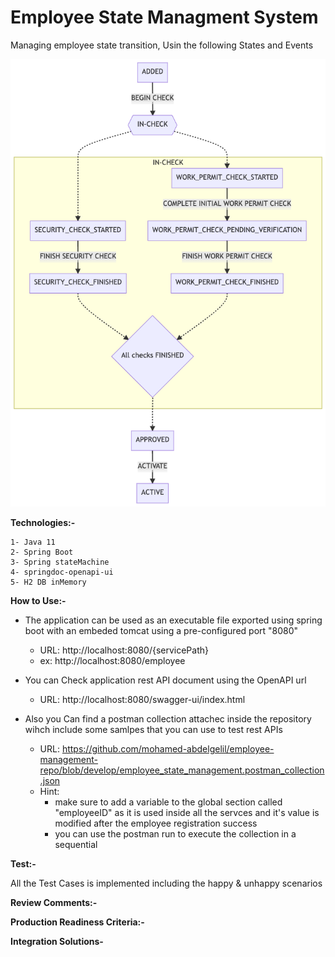 # Employee State Managment System

Managing employee state transition, Usin the following States and Events

![state_transition_diagram](https://github.com/mohamed-abdelgelil/employee-management-repo/raw/main/requirments/state_transition_diagram.png)


**Technologies:-**


    1- Java 11
    2- Spring Boot
    3- Spring stateMachine
    4- springdoc-openapi-ui
    5- H2 DB inMemory
    
 
 **How to Use:-**
 
- The application can be used as an executable file exported using spring boot with an embeded tomcat using a pre-configured port "8080"
 
     - URL: http://localhost:8080/{servicePath}
     - ex: http://localhost:8080/employee
     
- You can Check application rest API document using the OpenAPI url
    - URL: http://localhost:8080/swagger-ui/index.html
    
- Also you Can find a postman collection attachec inside the repository wihch include some samlpes that you can use to test rest APIs
    - URL: https://github.com/mohamed-abdelgelil/employee-management-repo/blob/develop/employee_state_management.postman_collection.json
    - Hint:
        - make sure to add a variable to the global section called "employeeID" as it is used inside all the servces and it's value is modified after the employee registration success
        - you can use the postman run to execute the collection in a sequential
        
        
**Test:-**

All the Test Cases is implemented including the happy & unhappy scenarios


**Review Comments:-**


**Production Readiness Criteria:-**


**Integration Solutions-**
